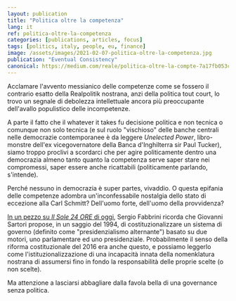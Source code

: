 ```yaml
---
layout: publication
title: "Politica oltre la competenza"
lang: it
ref: politica-oltre-la-competenza
categories: [publications, articles, focus]
tags: [politics, italy, people, eu, finance]
image: /assets/images/2021-02-07-politica-oltre-la-competenza.jpg
publication: "Eventual Consistency"
canonical: https://medium.com/reale/politica-oltre-la-compte-7a17fb053c65
---
```


Acclamare l'avvento messianico delle competenze come se fossero il contrario esatto della Realpolitik nostrana, anzi della politica tout court, lo trovo un segnale di debolezza intellettuale ancora più preoccupante dell'avallo populistico delle incompetenze.

A parte il fatto che il whatever it takes fu decisione politica e non tecnica o comunque non solo tecnica (e sul ruolo "vischioso" delle banche centrali nelle democrazie contemporanee è da leggere *Unelected Power*, libro-monstre dell'ex vicegovernatore della Banca d'Inghilterra sir Paul Tucker), siamo troppo proclivi a scordarci che per agire politicamente dentro una democrazia almeno tanto quanto la competenza serve saper stare nei compromessi, saper essere anche ricattabili (politicamente parlando, s'intende).

Perché nessuno in democrazia è super partes, vivaddio. O questa epifania delle competenze adombra un'inconfessabile nostalgia dello stato di eccezione alla Carl Schmitt? Dell'uomo forte, dell'uomo della provvidenza?

[In un pezzo su *Il Sole 24 ORE* di oggi](https://web.archive.org/web/20210207225605/https://www.c3dem.it/wp-content/uploads/2021/02/governo-del-presidente-per-un-paese-confuso-s.-fabbrini.pdf), Sergio Fabbrini ricorda che Giovanni Sartori propose, in un saggio del 1994, di costituzionalizzare un sistema di governo (definito come "presidenzialismo alternante") basato su due motori, uno parlamentare ed uno presidenziale. Probabilmente il senso della riforma costituzionale del 2016 era anche questo, e possiamo leggerlo come l'istituzionalizzazione di una incapacità innata della nomenklatura nostrana di assumersi fino in fondo la responsabilità delle proprie scelte (o non scelte).

Ma attenzione a lasciarsi abbagliare dalla favola bella di una governance senza politica.

